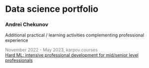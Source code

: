 # Data science portfolio
### Andrei Chekunov
Additional practical / learning activities complementing professional experience


<span style="color:gray;font-size=10px;">November 2022 - May 2023, karpov.courses</span><br>
[Hard ML: intensive professional development for mid/senior level professionals](https://lab.karpov.courses/certificate/87e1563c-832c-41dd-8a29-216fa82660cc/en/)



